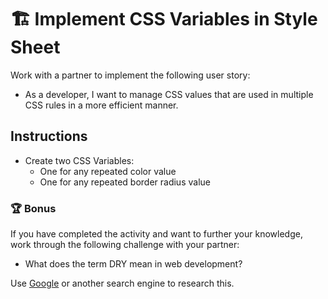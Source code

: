 # 🏗️ Implement CSS Variables in Style Sheet

Work with a partner to implement the following user story:

- As a developer, I want to manage CSS values that are used in multiple CSS rules in a more efficient manner.

## Instructions

- Create two CSS Variables:
  - One for any repeated color value
  - One for any repeated border radius value

### 🏆 Bonus

If you have completed the activity and want to further your knowledge, work through the following challenge with your partner:

- What does the term DRY mean in web development?

Use [Google](https://www.google.com) or another search engine to research this.
